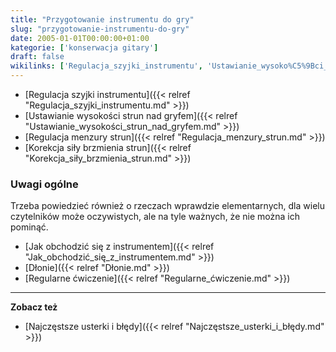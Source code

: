 ```yaml
---
title: "Przygotowanie instrumentu do gry"
slug: "przygotowanie-instrumentu-do-gry"
date: 2005-01-01T00:00:00+01:00
kategorie: ['konserwacja gitary']
draft: false
wikilinks: ['Regulacja_szyjki_instrumentu', 'Ustawianie_wysoko%C5%9Bci_strun_nad_gryfem', 'Regulacja_menzury_strun', 'Korekcja_si%C5%82y_brzmienia_strun', 'Jak_obchodzi%C4%87_si%C4%99_z_instrumentem', 'D%C5%82onie', 'Regularne_%C4%87wiczenie', 'Najcz%C4%99stsze_usterki_i_b%C5%82%C4%99dy']
---
```

  - [Regulacja szyjki
    instrumentu]({{< relref "Regulacja_szyjki_instrumentu.md" >}})
  - [Ustawianie wysokości strun nad
    gryfem]({{< relref "Ustawianie_wysokości_strun_nad_gryfem.md" >}})
  - [Regulacja menzury strun]({{< relref "Regulacja_menzury_strun.md" >}})
  - [Korekcja siły brzmienia
    strun]({{< relref "Korekcja_siły_brzmienia_strun.md" >}})

### Uwagi ogólne

Trzeba powiedzieć również o rzeczach wprawdzie elementarnych, dla wielu
czytelników może oczywistych, ale na tyle ważnych, że nie można ich
pominąć.

  - [Jak obchodzić się z
    instrumentem]({{< relref "Jak_obchodzić_się_z_instrumentem.md" >}})
  - [Dłonie]({{< relref "Dłonie.md" >}})
  - [Regularne ćwiczenie]({{< relref "Regularne_ćwiczenie.md" >}})

-----

**Zobacz też**

  - [Najczęstsze usterki i
    błędy]({{< relref "Najczęstsze_usterki_i_błędy.md" >}})

